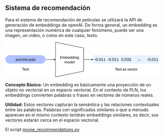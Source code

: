 ## Sistema de recomendación

Para el sistema de recomendación de películas se utilizará la API de generación de embeddings de openAI. De forma general, un embedding es una representación numérica de cualquier fenómeno, puede ser una  imagen, un video, o como en este caso, texto.

![Fork 1](imgs/sr1.svg)

__Concepto Básico:__ Un embedding es básicamente una proyección de un objeto no vectorial en un espacio vectorial. En el contexto de PLN, los embeddings convierten palabras o frases en vectores de números reales.

__Utilidad:__ Estos vectores capturan la semántica y las relaciones contextuales entre las palabras. Palabras con significados similares o que a menudo aparecen en el mismo contexto tendrán embeddings similares, es decir, sus vectores estarán cerca en el espacio vectorial.

El script [movie_recommendations.py](movie_recommendations.py)
